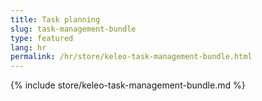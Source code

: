 ```yaml
---
title: Task planning
slug: task-management-bundle
type: featured
lang: hr
permalink: /hr/store/keleo-task-management-bundle.html
---
```


{% include store/keleo-task-management-bundle.md %}
